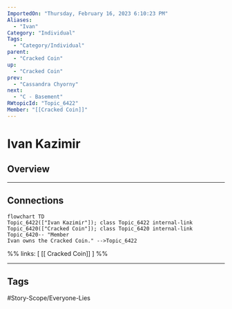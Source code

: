 ```yaml
---
ImportedOn: "Thursday, February 16, 2023 6:10:23 PM"
Aliases:
  - "Ivan"
Category: "Individual"
Tags:
  - "Category/Individual"
parent:
  - "Cracked Coin"
up:
  - "Cracked Coin"
prev:
  - "Cassandra Chyorny"
next:
  - "C - Basement"
RWtopicId: "Topic_6422"
Member: "[[Cracked Coin]]"
---
```

# Ivan Kazimir
## Overview
---
## Connections
```mermaid
flowchart TD
Topic_6422(["Ivan Kazimir"]); class Topic_6422 internal-link
Topic_6420(["Cracked Coin"]); class Topic_6420 internal-link
Topic_6420-- "Member
Ivan owns the Cracked Coin." -->Topic_6422
```
%%
links: [ [[ Cracked Coin]] ]
%%


---
## Tags
#Story-Scope/Everyone-Lies


